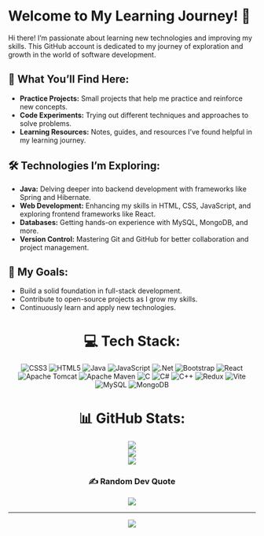 <h1>Welcome to My Learning Journey! 👋</h1>
    
<p>Hi there! I’m passionate about learning new technologies and improving my skills. This GitHub account is dedicated to my journey of exploration and growth in the world of software development.</p>
    
<h2>🌱 What You’ll Find Here:</h2>
    <ul>
        <li><strong>Practice Projects:</strong> Small projects that help me practice and reinforce new concepts.</li>
        <li><strong>Code Experiments:</strong> Trying out different techniques and approaches to solve problems.</li>
        <li><strong>Learning Resources:</strong> Notes, guides, and resources I’ve found helpful in my learning journey.</li>
    </ul>
    
 <h2>🛠️ Technologies I’m Exploring:</h2>
    <ul>
        <li><strong>Java:</strong> Delving deeper into backend development with frameworks like Spring and Hibernate.</li>
        <li><strong>Web Development:</strong> Enhancing my skills in HTML, CSS, JavaScript, and exploring frontend frameworks like React.</li>
        <li><strong>Databases:</strong> Getting hands-on experience with MySQL, MongoDB, and more.</li>
        <li><strong>Version Control:</strong> Mastering Git and GitHub for better collaboration and project management.</li>
    </ul>
    
<h2>🎯 My Goals:</h2>
    <ul>
        <li>Build a solid foundation in full-stack development.</li>
        <li>Contribute to open-source projects as I grow my skills.</li>
        <li>Continuously learn and apply new technologies.</li>
    </ul>
    
<center>

# 💻 Tech Stack:
![CSS3](https://img.shields.io/badge/css3-%231572B6.svg?style=for-the-badge&logo=css3&logoColor=white) ![HTML5](https://img.shields.io/badge/html5-%23E34F26.svg?style=for-the-badge&logo=html5&logoColor=white) ![Java](https://img.shields.io/badge/java-%23ED8B00.svg?style=for-the-badge&logo=openjdk&logoColor=white) ![JavaScript](https://img.shields.io/badge/javascript-%23323330.svg?style=for-the-badge&logo=javascript&logoColor=%23F7DF1E) ![.Net](https://img.shields.io/badge/.NET-5C2D91?style=for-the-badge&logo=.net&logoColor=white) ![Bootstrap](https://img.shields.io/badge/bootstrap-%238511FA.svg?style=for-the-badge&logo=bootstrap&logoColor=white) ![React](https://img.shields.io/badge/react-%2320232a.svg?style=for-the-badge&logo=react&logoColor=%2361DAFB) ![Apache Tomcat](https://img.shields.io/badge/apache%20tomcat-%23F8DC75.svg?style=for-the-badge&logo=apache-tomcat&logoColor=black) ![Apache Maven](https://img.shields.io/badge/Apache%20Maven-C71A36?style=for-the-badge&logo=Apache%20Maven&logoColor=white) ![C](https://img.shields.io/badge/c-%2300599C.svg?style=for-the-badge&logo=c&logoColor=white) ![C#](https://img.shields.io/badge/c%23-%23239120.svg?style=for-the-badge&logo=csharp&logoColor=white) ![C++](https://img.shields.io/badge/c++-%2300599C.svg?style=for-the-badge&logo=c%2B%2B&logoColor=white) ![Redux](https://img.shields.io/badge/redux-%23593d88.svg?style=for-the-badge&logo=redux&logoColor=white) ![Vite](https://img.shields.io/badge/vite-%23646CFF.svg?style=for-the-badge&logo=vite&logoColor=white) ![MySQL](https://img.shields.io/badge/mysql-4479A1.svg?style=for-the-badge&logo=mysql&logoColor=white) ![MongoDB](https://img.shields.io/badge/MongoDB-%234ea94b.svg?style=for-the-badge&logo=mongodb&logoColor=white)
# 📊 GitHub Stats:
![](https://github-readme-stats.vercel.app/api?username=theamaan619&theme=onedark&hide_border=false&include_all_commits=true&count_private=false)<br/>
![](https://github-readme-streak-stats.herokuapp.com/?user=theamaan619&theme=onedark&hide_border=false)<br/>
![](https://github-readme-stats.vercel.app/api/top-langs/?username=theamaan619&theme=onedark&hide_border=false&include_all_commits=true&count_private=false&layout=compact)

### ✍️ Random Dev Quote
![](https://quotes-github-readme.vercel.app/api?type=horizontal&theme=dark)

---
[![](https://visitcount.itsvg.in/api?id=theamaan619&icon=10&color=10)](https://visitcount.itsvg.in)

<!-- Proudly created with GPRM ( https://gprm.itsvg.in ) -->
</center>
